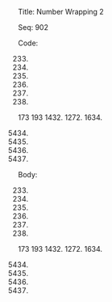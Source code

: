Title:  Number Wrapping 2

Seq:    902

Code:

233.
1.
12.
123.
1233.
1233.
173 193
1432.
1272.
1634.

5434.
672.
923.
12.

Body:

233.
1.
12.
123.
1233.
1233.
173 193
1432.
1272.
1634.

5434.
672.
923.
12.
